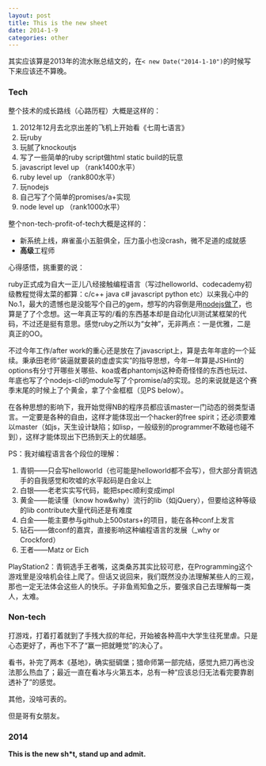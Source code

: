 ```yaml
---
layout: post
title: This is the new sheet
date: 2014-1-9
categories: other
---
```


其实应该算是2013年的流水账总结文的，在`< new Date("2014-1-10")`的时候写下来应该还不算晚。

<!--more-->

### Tech

整个技术的成长路线（心路历程）大概是这样的：

1.	2012年12月去北京出差的飞机上开始看《七周七语言》	
1.	玩ruby	
1.	玩腻了knockoutjs			
1.	写了一些简单的ruby script做html static build的玩意	
1.	javascript level up （rank1400水平）		
1.	ruby level up （rank800水平）	
1.	玩nodejs		
1.	自己写了个简单的promises/a+实现		
1.	node level up （rank1000水平）		
	
整个non-tech-profit-of-tech大概是这样的：

*	新系统上线，麻雀虽小五脏俱全，压力虽小也没crash，微不足道的成就感
*	**高级**工程师

心得感悟，挑重要的说：

ruby正式成为自大一正儿八经接触编程语言（写过helloworld、codecademy初级教程觉得太菜的都算：c/c++ java c# javascript python etc）以来我心中的No.1，最大的遗憾也是没能写个自己的gem，想写的内容倒是用[nodejs做了](https://github.com/rhapsodyn/rtools)，也算是了了个念想。这一年真正写的/看的东西基本却是自动化UI测试某框架的代码，不过还是挺有意思。感觉ruby之所以为“女神”，无非两点：一是优雅，二是真正的OO。

不过今年工作/after work的重心还是放在了javascript上，算是去年年底的一个延续。秉承田老师“装逼就要装的虚虚实实”的指导思想，今年一年算是JSHint的options有分寸开哪些关哪些、koa或者phantomjs这种奇奇怪怪的东西也玩过、年底也写了个nodejs-cli的module写了个promise/a的实现。总的来说就是这个赛季末尾的时候上了个黄金，拿了个金框框（见PS below）。

在各种思想的影响下，我开始觉得NB的程序员都应该master一门动态的弱类型语言。一定要是各种的自由，这样才能体现出一个hacker的free spirit；还必须要难以master（如js，天生设计缺陷；如lisp，一般级别的programmer不敢碰也碰不到），这样才能体现出下巴扬到天上的优越感。

PS：我对编程语言各个段位的理解：

1.  青铜——只会写helloworld（也可能是helloworld都不会写），但大部分青铜选手的自我感觉和吹嘘的水平起码是白金以上
2.	白银——老老实实写代码，能把spec顺利变成impl
3.	黄金——能读懂（know how&why）流行的lib（如jQuery），但要给这种等级的lib contribute大量代码还是有难度
4.	白金——能主要参与github上500stars+的项目，能在各种conf上发言
5.	钻石——做conf的嘉宾，直接影响这种编程语言的发展（_why or Crockford）
6.	王者——Matz or Eich

PlayStation2：青铜选手王者嘴，这类桑苏其实比较可悲，在Programming这个游戏里是没啥机会往上爬了。但话又说回来，我们既然没办法理解某些人的三观，那也一定无法体会这些人的快乐。子非鱼焉知鱼之乐，要强求自己去理解每一类人，太难。

### Non-tech

打游戏，打着打着就到了手残大叔的年纪，开始被各种高中大学生往死里虐。只是心态更好了，再也下不了“赢一把就睡觉”的决心了。

看书，补完了两本《基地》，确实挺碉堡；猎命师第一部完结，感觉九把刀再也没法那么热血了；最近一直在看冰与火第五本，总有一种“应该总归无法看完要靠剧透补了”的感觉。

其他，没啥可表的。

但是哥有女朋友。

### 2014

**This is the new sh*t, stand up and admit.**
